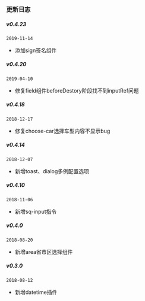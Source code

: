 ### 更新日志
##### v0.4.23
`2019-11-14`
- 添加sign签名组件
##### v0.4.20
`2019-04-10`
- 修复field组件beforeDestory阶段找不到inputRef问题
##### v0.4.18
`2018-12-17`
- 修复choose-car选择车型内容不显示bug

##### v0.4.14
`2018-12-07`
- 新增toast、dialog多例配置选项

##### v0.4.10
`2018-11-06`
- 新增sq-input指令

##### v0.4.0
`2018-08-20`
- 新增area省市区选择组件

##### v0.3.0
`2018-08-12`
- 新增datetime插件